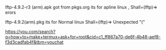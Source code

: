 lftp-4.9.2-r3 (arm).apk got from pkgs.org its for apline linux , Shall=(lftp)=> erors   
   
lftp-4.9.2(arm).pkg its for Normal linux Shall=(lftp)=> Unexpected "("  
  
https://you.com/search?q=how+to+make+termux+ask+for+root&cid=c1_ff867a70-de6f-4b48-aef8-f3d3cadfab4f&tbm=youchat